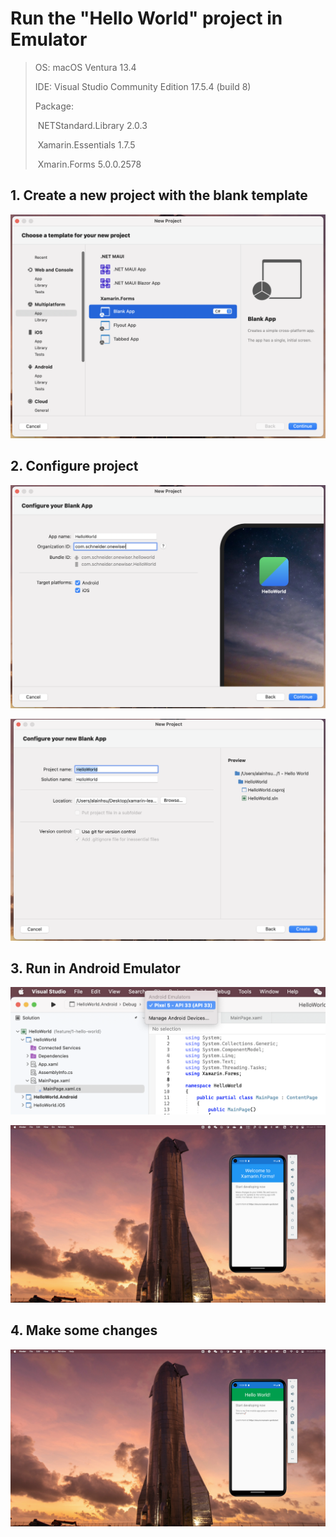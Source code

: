 # Run the "Hello World" project in Emulator

> OS: macOS Ventura 13.4
>
> IDE: Visual Studio Community Edition 17.5.4 (build 8) 
>
> Package: 
>
> ​	NETStandard.Library 2.0.3
>
> ​	Xamarin.Essentials 1.7.5
>
> ​	Xmarin.Forms 5.0.0.2578



## 1. Create a new project with the blank template

![Screenshot 2023-06-02 at 10.00.47](README.assets/Screenshot%202023-06-02%20at%2010.00.47.png)

## 2. Configure project

![Screenshot 2023-06-02 at 10.01.38](README.assets/Screenshot%202023-06-02%20at%2010.01.38.png)

![Screenshot 2023-06-02 at 10.02.13](README.assets/Screenshot%202023-06-02%20at%2010.02.13.png)

## 3. Run in Android Emulator

![Screenshot 2023-06-02 at 10.21.26](README.assets/Screenshot%202023-06-02%20at%2010.21.26.png)

![Screenshot 2023-06-02 at 10.22.16](README.assets/Screenshot%202023-06-02%20at%2010.22.16.png)

## 4. Make some changes

![Screenshot 2023-06-02 at 10.28.13](README.assets/Screenshot%202023-06-02%20at%2010.28.13.png)